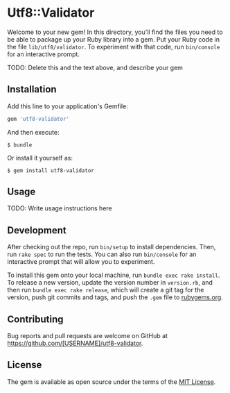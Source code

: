 # Utf8::Validator

Welcome to your new gem! In this directory, you'll find the files you need to be able to package up your Ruby library into a gem. Put your Ruby code in the file `lib/utf8/validator`. To experiment with that code, run `bin/console` for an interactive prompt.

TODO: Delete this and the text above, and describe your gem

## Installation

Add this line to your application's Gemfile:

```ruby
gem 'utf8-validator'
```

And then execute:

    $ bundle

Or install it yourself as:

    $ gem install utf8-validator

## Usage

TODO: Write usage instructions here

## Development

After checking out the repo, run `bin/setup` to install dependencies. Then, run `rake spec` to run the tests. You can also run `bin/console` for an interactive prompt that will allow you to experiment.

To install this gem onto your local machine, run `bundle exec rake install`. To release a new version, update the version number in `version.rb`, and then run `bundle exec rake release`, which will create a git tag for the version, push git commits and tags, and push the `.gem` file to [rubygems.org](https://rubygems.org).

## Contributing

Bug reports and pull requests are welcome on GitHub at https://github.com/[USERNAME]/utf8-validator.


## License

The gem is available as open source under the terms of the [MIT License](http://opensource.org/licenses/MIT).

